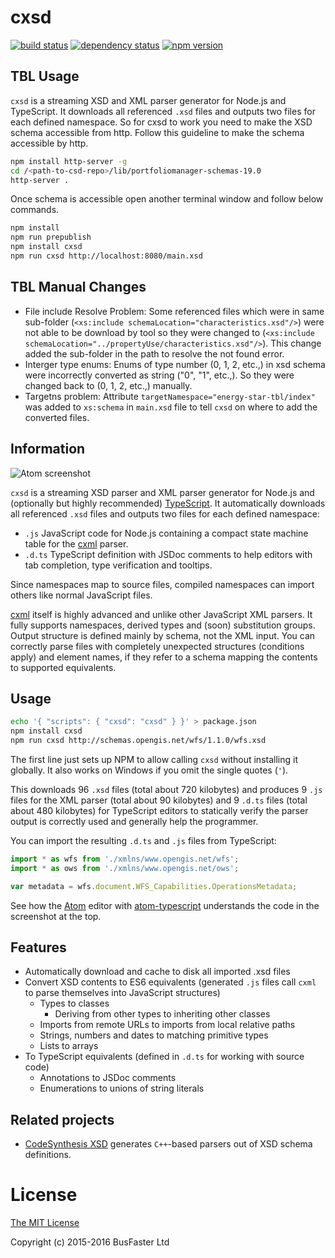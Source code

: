 cxsd
====

[![build status](https://travis-ci.org/charto/cxsd.svg?branch=master)](http://travis-ci.org/charto/cxsd)
[![dependency status](https://david-dm.org/charto/cxsd.svg)](https://david-dm.org/charto/cxsd)
[![npm version](https://img.shields.io/npm/v/cxsd.svg)](https://www.npmjs.com/package/cxsd)

TBL Usage
-----

`cxsd` is a streaming XSD and XML parser generator for Node.js and TypeScript. It downloads all referenced `.xsd` files and outputs two files for each defined namespace. So for cxsd to work you need to make the XSD schema accessible from http. Follow this guideline to make the schema accessible by http.

```bash
npm install http-server -g
cd /<path-to-csd-repo>/lib/portfoliomanager-schemas-19.0
http-server .
```

Once schema is accessible open another terminal window and follow below commands.

```bash
npm install
npm run prepublish
npm install cxsd
npm run cxsd http://localhost:8080/main.xsd
```

TBL Manual Changes
-----

- File include Resolve Problem: Some referenced files which were in same sub-folder (`<xs:include schemaLocation="characteristics.xsd"/>`) were not able to be download by tool so they were changed to (`<xs:include schemaLocation="../propertyUse/characteristics.xsd"/>`). This change added the sub-folder in the path to resolve the not found error.
- Interger type enums: Enums of type number (0, 1, 2, etc.,) in xsd schema were incorrectly converted as string ("0", "1", etc.,). So they were changed back to (0, 1, 2, etc.,) manually.
- Targetns problem: Attribute `targetNamespace="energy-star-tbl/index"` was added to `xs:schema` in `main.xsd` file to tell `cxsd` on where to add the converted files.

Information
-----

![Atom screenshot](src/screenshot.png)

`cxsd` is a streaming XSD parser and XML parser generator for Node.js and
(optionally but highly recommended) [TypeScript](http://www.typescriptlang.org/).
It automatically downloads all referenced `.xsd` files and outputs two files for each defined namespace:

- `.js` JavaScript code for Node.js containing a compact state machine table for the [cxml](https://github.com/charto/cxml) parser.
- `.d.ts` TypeScript definition with JSDoc comments to help editors with tab completion, type verification and tooltips.

Since namespaces map to source files, compiled namespaces can import others like normal JavaScript files.

[cxml](https://github.com/charto/cxml) itself is highly advanced and unlike other JavaScript XML parsers.
It fully supports namespaces, derived types and (soon) substitution groups.
Output structure is defined mainly by schema, not the XML input.
You can correctly parse files with completely unexpected structures (conditions apply) and element names,
if they refer to a schema mapping the contents to supported equivalents.

Usage
-----

```bash
echo '{ "scripts": { "cxsd": "cxsd" } }' > package.json
npm install cxsd
npm run cxsd http://schemas.opengis.net/wfs/1.1.0/wfs.xsd
```

The first line just sets up NPM to allow calling `cxsd` without installing it globally. It also works on Windows if you omit the single quotes (`'`).

This downloads 96 `.xsd` files (total about 720 kilobytes) and produces 9 `.js` files for the XML parser (total about 90 kilobytes)
and 9 `.d.ts` files (total about 480 kilobytes) for TypeScript editors to statically verify the parser output is correctly used and generally help the programmer.

You can import the resulting `.d.ts` and `.js` files from TypeScript:

```TypeScript
import * as wfs from './xmlns/www.opengis.net/wfs';
import * as ows from './xmlns/www.opengis.net/ows';

var metadata = wfs.document.WFS_Capabilities.OperationsMetadata;
```

See how the [Atom](https://atom.io/) editor with [atom-typescript](https://atom.io/packages/atom-typescript) understands the code in the screenshot at the top.

Features
--------

- Automatically download and cache to disk all imported .xsd files
- Convert XSD contents to ES6 equivalents (generated `.js` files call `cxml` to parse themselves into JavaScript structures)
  - Types to classes
    - Deriving from other types to inheriting other classes
  - Imports from remote URLs to imports from local relative paths
  - Strings, numbers and dates to matching primitive types
  - Lists to arrays
- To TypeScript equivalents (defined in `.d.ts` for working with source code)
  - Annotations to JSDoc comments
  - Enumerations to unions of string literals

Related projects
----------------

- [CodeSynthesis XSD](http://codesynthesis.com/projects/xsd/) generates `C++`-based parsers out of XSD schema definitions.

License
=======

[The MIT License](https://raw.githubusercontent.com/charto/cxsd/master/LICENSE)

Copyright (c) 2015-2016 BusFaster Ltd
